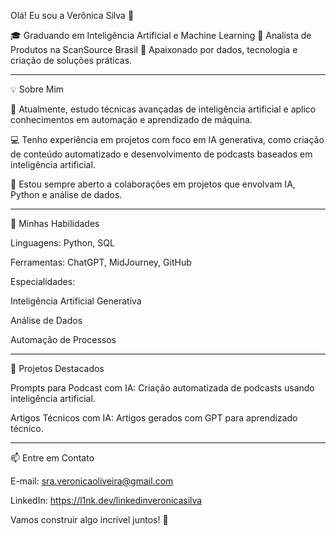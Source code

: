 Olá! Eu sou a Verônica Silva 👋

🎓 Graduando em Inteligência Artificial e Machine Learning
💼 Analista de Produtos na ScanSource Brasil
📌 Apaixonado por dados, tecnologia e criação de soluções práticas.


---

💡 Sobre Mim

🌱 Atualmente, estudo técnicas avançadas de inteligência artificial e aplico conhecimentos em automação e aprendizado de máquina.

💻 Tenho experiência em projetos com foco em IA generativa, como criação de conteúdo automatizado e desenvolvimento de podcasts baseados em inteligência artificial.

🤝 Estou sempre aberto a colaborações em projetos que envolvam IA, Python e análise de dados.



---

🚀 Minhas Habilidades

Linguagens: Python, SQL

Ferramentas: ChatGPT, MidJourney, GitHub

Especialidades:

Inteligência Artificial Generativa

Análise de Dados

Automação de Processos




---

🌟 Projetos Destacados

Prompts para Podcast com IA: Criação automatizada de podcasts usando inteligência artificial.

Artigos Técnicos com IA: Artigos gerados com GPT para aprendizado técnico.



---

📫 Entre em Contato

E-mail: sra.veronicaoliveira@gmail.com

LinkedIn: https://l1nk.dev/linkedinveronicasilva


Vamos construir algo incrível juntos! 🚀
